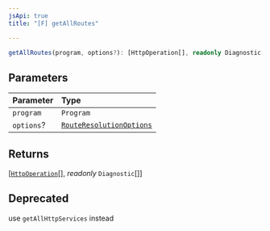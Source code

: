 ```yaml
---
jsApi: true
title: "[F] getAllRoutes"

---
```

```ts
getAllRoutes(program, options?): [HttpOperation[], readonly Diagnostic[]]
```

## Parameters

| Parameter | Type |
| :------ | :------ |
| `program` | `Program` |
| `options`? | [`RouteResolutionOptions`](Interface.RouteResolutionOptions.md) |

## Returns

[[`HttpOperation`](Interface.HttpOperation.md)[], *readonly* `Diagnostic`[]]

## Deprecated

use `getAllHttpServices` instead
